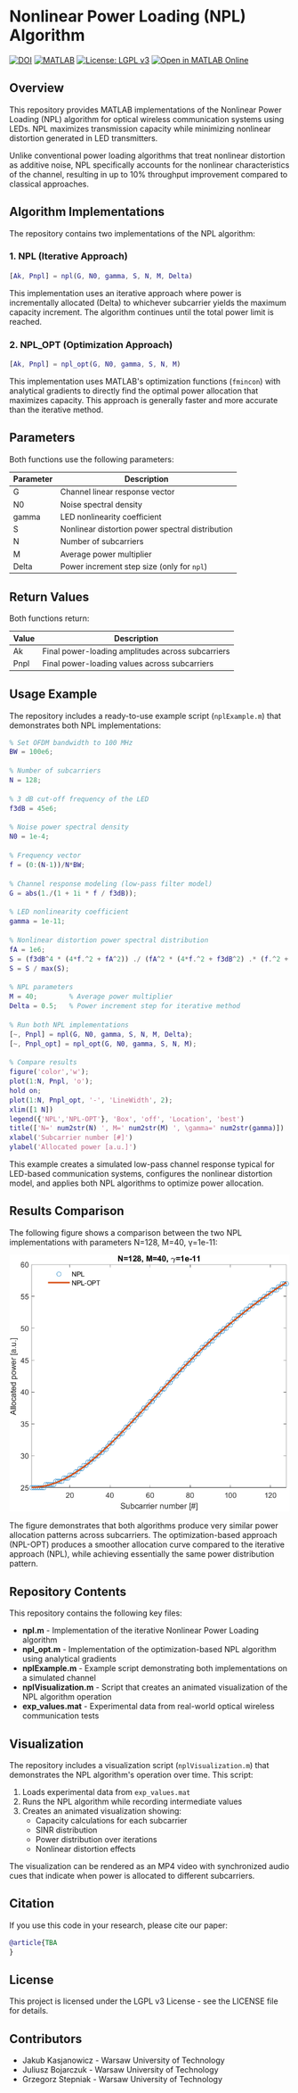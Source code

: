 # Nonlinear Power Loading (NPL) Algorithm

[![DOI](https://zenodo.org/badge/DOI/10.5281/zenodo.15046845.svg)](https://doi.org/10.5281/zenodo.15046845)
[![MATLAB](https://img.shields.io/badge/MATLAB-R2022b%2B-blue.svg)](https://www.mathworks.com/products/matlab.html)
[![License: LGPL v3](https://img.shields.io/badge/License-LGPL_v3-blue.svg)](https://www.gnu.org/licenses/lgpl-3.0)
[![Open in MATLAB Online](https://www.mathworks.com/images/responsive/global/open-in-matlab-online.svg)](https://matlab.mathworks.com/open/github/v1?repo=juliusz-b/npl)

## Overview

This repository provides MATLAB implementations of the Nonlinear Power Loading (NPL) algorithm for optical wireless communication systems using LEDs. NPL maximizes transmission capacity while minimizing nonlinear distortion generated in LED transmitters.

Unlike conventional power loading algorithms that treat nonlinear distortion as additive noise, NPL specifically accounts for the nonlinear characteristics of the channel, resulting in up to 10% throughput improvement compared to classical approaches.

## Algorithm Implementations

The repository contains two implementations of the NPL algorithm:

### 1. NPL (Iterative Approach)

```matlab
[Ak, Pnpl] = npl(G, N0, gamma, S, N, M, Delta)
```

This implementation uses an iterative approach where power is incrementally allocated (Delta) to whichever subcarrier yields the maximum capacity increment. The algorithm continues until the total power limit is reached.

### 2. NPL_OPT (Optimization Approach)

```matlab
[Ak, Pnpl] = npl_opt(G, N0, gamma, S, N, M)
```

This implementation uses MATLAB's optimization functions (`fmincon`) with analytical gradients to directly find the optimal power allocation that maximizes capacity. This approach is generally faster and more accurate than the iterative method.

## Parameters

Both functions use the following parameters:

| Parameter | Description |
|-----------|-------------|
| G         | Channel linear response vector |
| N0        | Noise spectral density |
| gamma     | LED nonlinearity coefficient |
| S         | Nonlinear distortion power spectral distribution |
| N         | Number of subcarriers |
| M         | Average power multiplier |
| Delta     | Power increment step size (only for `npl`) |

## Return Values

Both functions return:

| Value | Description |
|-------|-------------|
| Ak    | Final power-loading amplitudes across subcarriers |
| Pnpl  | Final power-loading values across subcarriers |

## Usage Example

The repository includes a ready-to-use example script (`nplExample.m`) that demonstrates both NPL implementations:

```matlab
% Set OFDM bandwidth to 100 MHz
BW = 100e6;

% Number of subcarriers
N = 128;

% 3 dB cut-off frequency of the LED
f3dB = 45e6;

% Noise power spectral density
N0 = 1e-4;

% Frequency vector
f = (0:(N-1))/N*BW;

% Channel response modeling (low-pass filter model)
G = abs(1./(1 + 1i * f / f3dB));

% LED nonlinearity coefficient
gamma = 1e-11;

% Nonlinear distortion power spectral distribution
fA = 1e6;
S = (f3dB^4 * (4*f.^2 + fA^2)) ./ (fA^2 * (4*f.^2 + f3dB^2) .* (f.^2 + f3dB^2));
S = S / max(S);

% NPL parameters
M = 40;        % Average power multiplier
Delta = 0.5;   % Power increment step for iterative method

% Run both NPL implementations
[~, Pnpl] = npl(G, N0, gamma, S, N, M, Delta);
[~, Pnpl_opt] = npl_opt(G, N0, gamma, S, N, M);

% Compare results
figure('color','w');
plot(1:N, Pnpl, 'o');
hold on;
plot(1:N, Pnpl_opt, '-', 'LineWidth', 2);
xlim([1 N])
legend({'NPL','NPL-OPT'}, 'Box', 'off', 'Location', 'best')
title(['N=' num2str(N) ', M=' num2str(M) ', \gamma=' num2str(gamma)])
xlabel('Subcarrier number [#]')
ylabel('Allocated power [a.u.]')
```

This example creates a simulated low-pass channel response typical for LED-based communication systems, configures the nonlinear distortion model, and applies both NPL algorithms to optimize power allocation.

## Results Comparison

The following figure shows a comparison between the two NPL implementations with parameters N=128, M=40, γ=1e-11:

![Power Allocation Comparison](results/PowerAlloc.png)

The figure demonstrates that both algorithms produce very similar power allocation patterns across subcarriers. The optimization-based approach (NPL-OPT) produces a smoother allocation curve compared to the iterative approach (NPL), while achieving essentially the same power distribution pattern.

## Repository Contents

This repository contains the following key files:

- **npl.m** - Implementation of the iterative Nonlinear Power Loading algorithm
- **npl_opt.m** - Implementation of the optimization-based NPL algorithm using analytical gradients
- **nplExample.m** - Example script demonstrating both implementations on a simulated channel
- **nplVisualization.m** - Script that creates an animated visualization of the NPL algorithm operation
- **exp_values.mat** - Experimental data from real-world optical wireless communication tests

## Visualization

The repository includes a visualization script (`nplVisualization.m`) that demonstrates the NPL algorithm's operation over time. This script:

1. Loads experimental data from `exp_values.mat`
2. Runs the NPL algorithm while recording intermediate values
3. Creates an animated visualization showing:
   - Capacity calculations for each subcarrier
   - SINR distribution
   - Power distribution over iterations
   - Nonlinear distortion effects

The visualization can be rendered as an MP4 video with synchronized audio cues that indicate when power is allocated to different subcarriers.

## Citation

If you use this code in your research, please cite our paper:

```bibtex
@article{TBA
}
```

## License

This project is licensed under the LGPL v3 License - see the LICENSE file for details.

## Contributors

- Jakub Kasjanowicz - Warsaw University of Technology
- Juliusz Bojarczuk - Warsaw University of Technology
- Grzegorz Stepniak - Warsaw University of Technology